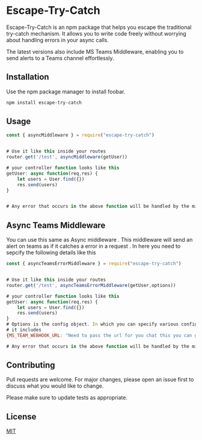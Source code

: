 # Escape-Try-Catch

Escape-Try-Catch is an npm package that helps you escape the traditional try-catch mechanism. It allows you to write code freely without worrying about handling errors in your async calls.

The latest versions also include MS Teams Middleware, enabling you to send alerts to a Teams channel effortlessly.

## Installation

Use the npm package manager to install foobar.

```bash
npm install escape-try-catch
```

## Usage

```javascript
const { asyncMiddleware } = require("escape-try-catch")


# Use it like this inside your routes
router.get('/test', asyncMiddleware(getUser))

# your controller function looks like this
getUser: async function(req,res) {
    let users = User.find({})
    res.send(users)
}


# Any error that occurs in the above function will be handled by the middleware

```

## Async Teams Middleware

You can use this same as Async middleware . This middleware will send an alert on teams as if it catches a error in a request . In here you need to sepcify the following details like this

```javascript
const { asyncTeamsErrorMiddleware } = require("escape-try-catch")


# Use it like this inside your routes
router.get('/test', asyncTeamsErrorMiddleware(getUser,options))

# your controller function looks like this
getUser: async function(req,res) {
    let users = User.find({})
    res.send(users)
}
# Options is the config object. In which you can specify various configurations
# it includes
{MS_TEAM_WEBHOOK_URL: "Need to pass the url for you chat this you can get from teams", "ENV": "Prod"}

# Any error that occurs in the above function will be handled by the middleware

```

## Contributing

Pull requests are welcome. For major changes, please open an issue first
to discuss what you would like to change.

Please make sure to update tests as appropriate.

## License

[MIT](https://choosealicense.com/licenses/mit/)
